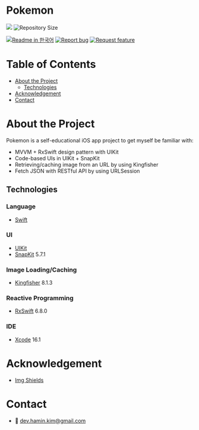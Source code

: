 # Pokemon

<!--배지-->
![][license-shield] ![Repository Size][repository-size-shield]

<!--프로젝트 대문 이미지-->


<!--프로젝트 버튼-->
 [![Readme in 한국어][readme-kor-shield]][readme-kor-url] [![Report bug][report-bug-shield]][report-bug-url] [![Request feature][request-feature-shield]][request-feature-url]


<!--Url for Badges-->
[license-shield]: https://img.shields.io/github/license/dev-hamin-kim/Pokemon?labelColor=D8D8D8&color=04B4AE
[repository-size-shield]: https://img.shields.io/github/repo-size/dev-hamin-kim/Pokemon?labelColor=D8D8D8&color=BE81F7

<!--Url for Buttons-->
[readme-kor-shield]: https://img.shields.io/badge/-readme%20in%20한국어-2E2E2E?style=for-the-badge

[report-bug-shield]: https://img.shields.io/badge/-%F0%9F%90%9E%20report%20bug-F5A9A9?style=for-the-badge
[report-bug-url]: https://github.com/dev-hamin-kim/Pokemon/issues

[request-feature-shield]: https://img.shields.io/badge/-%E2%9C%A8%20request%20feature-A9D0F5?style=for-the-badge
[request-feature-url]: https://github.com/dev-hamin-kim/Pokemon/issues

<!--URLS-->
[license-url]: LICENSE.md
[readme-kor-url]: /README_ko.md


<!--목차-->
# Table of Contents
- [About the Project](#about-the-project)
  - [Technologies](#technologies)
- [Acknowledgement](#acknowledgement)
- [Contact](#contact)
  

# About the Project

Pokemon is a self-educational iOS app project to get myself be familiar with:
- MVVM + RxSwift design pattern with UIKit
- Code-based UIs in UIKit + SnapKit
- Retrieving/caching image from an URL by using Kingfisher
- Fetch JSON with RESTful API by using URLSession

## Technologies
### Language
- [Swift](https://www.swift.org/)

### UI
- [UIKit](https://developer.apple.com/documentation/uikit/)
- [SnapKit](https://github.com/SnapKit/SnapKit) 5.7.1

### Image Loading/Caching
- [Kingfisher](https://github.com/onevcat/Kingfisher) 8.1.3

### Reactive Programming
- [RxSwift](https://github.com/ReactiveX/RxSwift) 6.8.0
  
### IDE
- [Xcode](https://developer.apple.com/xcode/) 16.1

# Acknowledgement

- [Img Shields](https://shields.io/)


# Contact
- 📧 dev.hamin.kim@gmail.com



